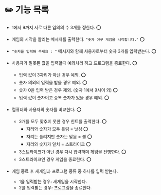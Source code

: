 # ✏️ 기능 목록

* 1에서 9까지 서로 다른 임의의 수 3개를 정한다. ⭕
* 게임의 시작을 알리는 메시지를 출력한다. `"숫자 야구 게임을 시작합니다."` ⭕
* `"숫자를 입력해 주세요 : "` 메시지와 함께 사용자로부터 숫자 3개를 입력받는다. ⭕


* 사용자가 잘못된 값을 입력할때 예외처리 하고 프로그램을 종료한다. ⭕
  * 입력 값이 3자리가 아닌 경우 예외. ⭕
  * 숫자 의외의 입력을 받을 경우 예외. ⭕
  * 숫자 0을 입력 받은 경우 제외. (숫자 1에서 9사이 외) ⭕
  * 입력 값이 숫자이고 중복 숫자가 있을 경우 예외. ⭕
  

* 컴퓨터와 사용자의 숫자를 비교한다. ⭕
  * 3개를 모두 맞추지 못한 경우 힌트를 출력한다. ⭕
    * 자리와 숫자가 모두 틀림 = 낫싱 ⭕
    * 자리는 틀리지만 숫자는 맞음 = 볼 ⭕
    * 자리와 숫자가 일치 = 스트라이크 ⭕
  * 3스트라이크가 아닌 경우 다시 입력하며 게임을 진행한다. ⭕
  * 3스트라이크인 경우 게임을 종료한다. ⭕


* 게임 종료 후 새게임과 프로그램 종류 중 하나를 입력 받는다. 
  * 1을 입력받는 경우: 새게임을 시작한다.
  * 2를 입력받는 경우: 프로그램을 종료한다.